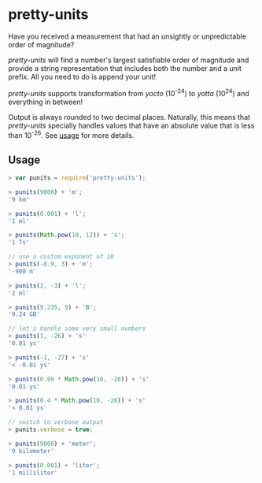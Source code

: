 # pretty-units

Have you received a measurement that had an unsightly or unpredictable order of magnitude?

*pretty-units* will find a number's largest satisfiable order of magnitude and provide a string representation that includes both the number and a unit prefix. All you need to do is append your unit!

*pretty-units* supports transformation from *yocto* (10<sup>-24</sup>) to *yotta* (10<sup>24</sup>) and everything in between!

Output is always rounded to two decimal places. Naturally, this means that *pretty-units* specially handles values that have an absolute value that is less than 10<sup>-26</sup>. See [usage](#usage) for more details.

## <a name="usage"></a>Usage

```js
> var punits = require('pretty-units');

> punits(9000) + 'm';
'9 km'

> punits(0.001) + 'l';
'1 ml'

> punits(Math.pow(10, 12)) + 's';
'1 Ts'

// use a custom exponent of 10
> punits(-0.9, 3) + 'm';
'-900 m'

> punits(2, -3) + 'l';
'2 ml'

> punits(9.235, 9) + 'B';
'9.24 GB'

// let's handle some very small numbers
> punits(1, -26) + 's'
'0.01 ys'

> punits(-1, -27) + 's'
'< -0.01 ys'

> punits(0.99 * Math.pow(10, -26)) + 's'
'0.01 ys'

> punits(0.4 * Math.pow(10, -26)) + 's'
'< 0.01 ys'

// switch to verbose output
> punits.verbose = true;

> punits(9000) + 'meter';
'9 kilometer'

> punits(0.001) + 'liter';
'1 milliliter'

```
